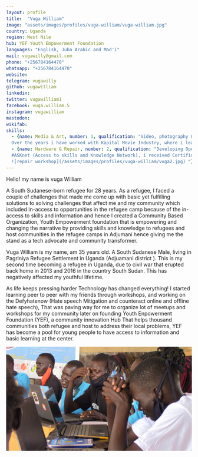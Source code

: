 ```yaml
---
layout: profile
title:  "Vuga William"
image: "assets/images/profiles/vuga-william/vuga-william.jpg"
country: Uganda
region: West Nile
hub: YEF Youth Empowerment Foundation
languages: "English, Juba Arabic and Mad'i"
mail: vugawilly@gmail.com
phone: "+256784164470"
whatsapp: "+256784164470"
website: 
telegram: vugawilly
github: vugawilliam
linkedin: 
twitter: vugawilliam1
facebook: vuga.william.5
instagram: vugawilliam
mastodon: 
wikifab:
skills:
  - {name: Media & Art, number: 1, qualification: "Video, photography & Audio \n \n
  Over the years i have worked with Kapital Movie Industry, where i learned a lot about leadership, videography and storytelling and I am proud to be able to use these tools and softwares \n \n ![film shooting](/assets/images/profiles/vuga-william/vuga1.JPG) "}
  - {name: Hardware & Repair, number: 2, qualification: "Developing Open Technology Skills and imparting Community Information \n \n
  #ASKnet (Access to skills and Knowledge Network), i received Certificate of completion of the training Program on developing open technology skills and imparting community information \n \n 
  ![repair workshop](/assets/images/profiles/vuga-william/vuga2.jpg) "}
---
```

Hello! my name is vuga William

A South Sudanese-born refugee for 28 years. As a refugee, I faced a couple of challenges that made me come up with basic yet fulfilling solutions to solving challenges that affect me and my community which included in-access to opportunities in the refugee camp because of the in- access to skills and information and hence I created a Community Based Organization, Youth Empowerment foundation that is empowering and changing the narrative by providing skills and knowledge to refugees and host communities in the refugee camps in Adjumani hence giving me the stand as a tech advocate and community transformer.

Vuga William is my name, am 35 years old. A South Sudanese Male, living in Pagriniya Refugee Settlement in Uganda (Adjuamani district ). This is my second time becoming a refugee in Uganda, due to civil war that erupted back home in 2013 and 2016 in the country South Sudan. This has negatively affected my youthful lifetime.

 As life keeps pressing harder Technology has changed everything! I started learning peer to peer with my friends through workshops, and working on the Defyhatenow (Hate speech Mitigation and counteract online and offline hate speech), That was paving way for me to organize lot of meetups and workshops for my community later on founding Youth Enpowerment Foundation (YEF), a community innovation Hub That helps thousand communities both refugee and host to address their local problems, YEF has become a pool for young people to have access to information and basic learning at the center.
 
![workshop](/assets/images/profiles/vuga-william/vuga3.JPG)